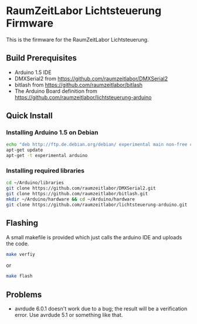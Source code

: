 # RaumZeitLabor Lichtsteuerung Firmware

This is the firmware for the RaumZeitLabor Lichtsteuerung.

## Build Prerequisites

* Arduino 1.5 IDE
* DMXSerial2 from https://github.com/raumzeitlabor/DMXSerial2
* bitlash from https://github.com/raumzeitlabor/bitlash
* The Arduino Board definition from https://github.com/raumzeitlabor/lichtsteuerung-arduino

## Quick Install

### Installing Arduino 1.5 on Debian

```bash
echo "deb http://ftp.de.debian.org/debian/ experimental main non-free contrib" >> /etc/apt/sources.list
apt-get update
apt-get -t experimental arduino
```

### Installing required libraries

```bash
cd ~/Arduino/libraries
git clone https://github.com/raumzeitlabor/DMXSerial2.git
git clone https://github.com/raumzeitlabor/bitlash.git
mkdir ~/Arduino/hardware && cd ~/Arduino/hardware
git clone https://github.com/raumzeitlabor/lichtsteuerung-arduino.git
```

## Flashing

A small makefile is provided which just calls the arduino IDE and uploads the code.

```bash
make verfiy
```

or

```bash
make flash
```
## Problems

* avrdude 6.0.1 doesn't work due to a bug; the result will be a verification error. Use avrdude 5.1 or something like that.
